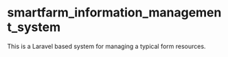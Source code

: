# smartfarm_information_management_system
This is a Laravel based system for managing a typical form resources.
